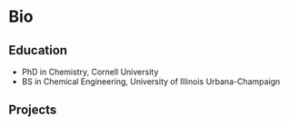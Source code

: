 # Bio

## Education

- PhD in Chemistry,   Cornell University 
- BS in Chemical Engineering, University of Illinois Urbana-Champaign 

## Projects
